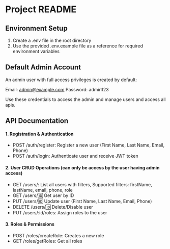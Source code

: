 # Project README

## Environment Setup

1. Create a .env file in the root directory
2. Use the provided .env.example file as a reference for required environment variables

## Default Admin Account

An admin user with full access privileges is created by default:

Email: admin@example.com
Password: admin123

Use these credentials to access the admin and manage users and access all apis.

## API Documentation

#### 1. Registration & Authentication

- POST /auth/register: Register a new user (First Name, Last Name, Email, Phone)  
- POST /auth/login: Authenticate user and receive JWT token  

#### 2. User CRUD Operations (can only be access by the user having admin access)

- GET /users/: List all users with filters, Supported filters: firstName, lastName, email, phone, role  
- GET /users/:id: Get user by ID  
- PUT /users/:id: Update user (First Name, Last Name, Email, Phone)  
- DELETE /users/:id: Delete/Disable user  
- PUT /users/:id/roles: Assign roles to the user  

#### 3. Roles & Permissions

- POST /roles/createRole: Creates a new role  
- GET /roles/getRoles: Get all roles  
